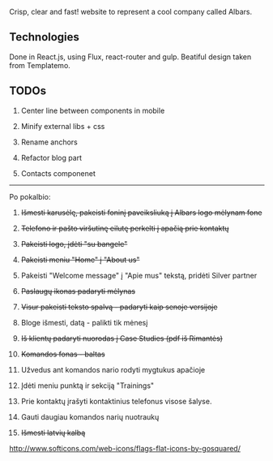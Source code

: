 Crisp, clear and fast! website to represent a cool company called Albars.

## Technologies
Done in React.js, using Flux, react-router and gulp. Beatiful design taken from Templatemo. 

## TODOs

1. Center line between components in mobile

2. Minify external libs + css

3. Rename anchors

4. Refactor blog part

5. Contacts componenet

---

Po pokalbio:

1. ~~Išmesti karusėlę, pakeisti foninį paveiksliuką į Albars logo mėlynam fone~~

2. ~~Telefono ir pašto viršutinę eilutę perkelti į apačią prie kontaktų~~

3. ~~Pakeisti logo, įdėti "su bangele"~~

4. ~~Pakeisti meniu "Home" į "About us"~~

5. Pakeisti "Welcome message" į "Apie mus" tekstą, pridėti Silver partner

6. ~~Paslaugų ikonas padaryti mėlynas~~

7. ~~Visur pakeisti teksto spalvą - padaryti kaip senoje versijoje~~

8. Bloge išmesti, datą - palikti tik mėnesį

9. ~~Iš klientų padaryti nuorodas į Case Studies (pdf iš Rimantės)~~

10. ~~Komandos fonas - baltas~~

11. Užvedus ant komandos nario rodyti mygtukus apačioje

12. Įdėti meniu punktą ir sekciją "Trainings"

13. Prie kontaktų įrašyti kontaktinius telefonus visose šalyse.

14. Gauti daugiau komandos narių nuotraukų

15. ~~Išmesti latvių kalbą~~





http://www.softicons.com/web-icons/flags-flat-icons-by-gosquared/